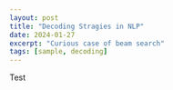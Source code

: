 ```yaml
--- 
layout: post
title: "Decoding Stragies in NLP" 
date: 2024-01-27
excerpt: "Curious case of beam search"
tags: [sample, decoding]
---
```


Test
